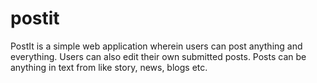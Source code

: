 # postit
PostIt is a simple web application wherein users can post anything and everything. Users can also edit their own submitted posts. Posts can be anything in text from like story, news, blogs etc.
